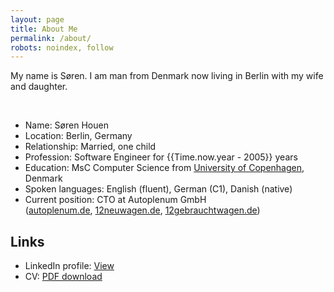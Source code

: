 ```yaml
---
layout: page
title: About Me
permalink: /about/
robots: noindex, follow
---
```

My name is Søren. I am man from Denmark now living in Berlin with my wife and daughter.

<br>

- Name: Søren Houen
- Location: Berlin, Germany
- Relationship: Married, one child
- Profession: Software Engineer for {{Time.now.year - 2005}} years
- Education: MsC Computer Science from [University of Copenhagen](https://studies.ku.dk/masters/computer-science/), Denmark
- Spoken languages: English (fluent), German (C1), Danish (native)
- Current position: CTO at Autoplenum GmbH <br> ([autoplenum.de](https://www.autoplenum.de), [12neuwagen.de](https://www.12neuwagen.de), [12gebrauchtwagen.de](https://www.12gebrauchtwagen.de))

## Links
- LinkedIn profile: [View](https://www.linkedin.com/in/shouen)
- CV: [PDF download](https://www.dropbox.com/s/0t4gqn50vt9flnk/CV_condensed.pdf?dl=1)

